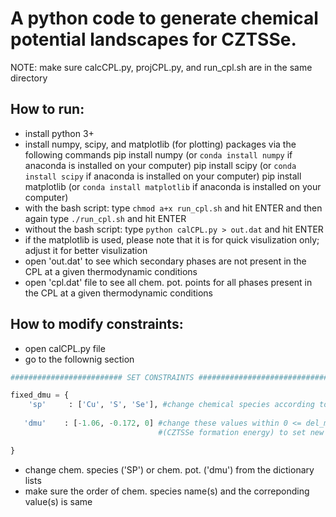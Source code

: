 # A python code to generate chemical potential landscapes for CZTSSe.

NOTE: make sure calcCPL.py, projCPL.py, and run_cpl.sh are in the same directory

## How to run:
- install python 3+
- install numpy, scipy, and matplotlib (for plotting) packages via the following commands
   pip install numpy (or `conda install numpy` if anaconda is installed on your computer)
   pip install scipy (or `conda install scipy` if anaconda is installed on your computer)
   pip install matplotlib (or `conda install matplotlib` if anaconda is installed on your computer)
- with the bash script: type `chmod a+x run_cpl.sh` and hit ENTER and then again type `./run_cpl.sh` and hit ENTER
- without the bash script: type `python calCPL.py > out.dat` and hit ENTER
- if the matplotlib is used, please note that it is for quick visulization only; adjust it for better visulization
- open 'out.dat' to see which secondary phases are not present in the CPL at a given thermodynamic conditions
- open 'cpl.dat' file to see all chem. pot. points for all phases present in the CPL at a given thermodynamic conditions


## How to modify constraints:
- open calCPL.py file
- go to the follownig section
 
```python
######################### SET CONSTRAINTS ################################

fixed_dmu = {
    'sp'     : ['Cu', 'S', 'Se'], #change chemical species according to your need
   
   'dmu'    : [-1.06, -0.172, 0] #change these values within 0 <= del_mu_sp <= pdHf 
                                 #(CZTSSe formation energy) to set new constranints

}
```

- change chem. species ('SP') or chem. pot. ('dmu') from the dictionary lists
- make sure the order  of chem. species name(s) and the correponding value(s) is same

